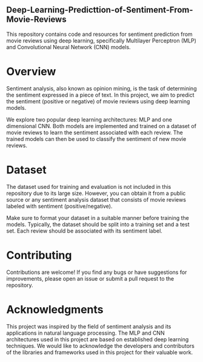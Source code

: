 ## Deep-Learning-Predicttion-of-Sentiment-From-Movie-Reviews

This repository contains code and resources for sentiment prediction from movie reviews using deep learning, specifically Multilayer Perceptron (MLP) and Convolutional Neural Network (CNN) models.

# Overview
Sentiment analysis, also known as opinion mining, is the task of determining the sentiment expressed in a piece of text. In this project, we aim to predict the sentiment (positive or negative) of movie reviews using deep learning models.

We explore two popular deep learning architectures: MLP and one dimensional CNN. Both models are implemented and trained on a dataset of movie reviews to learn the sentiment associated with each review. The trained models can then be used to classify the sentiment of new movie reviews.

# Dataset
The dataset used for training and evaluation is not included in this repository due to its large size. However, you can obtain it from a public source or any sentiment analysis dataset that consists of movie reviews labeled with sentiment (positive/negative).

Make sure to format your dataset in a suitable manner before training the models. Typically, the dataset should be split into a training set and a test set. Each review should be associated with its sentiment label.

# Contributing
Contributions are welcome! If you find any bugs or have suggestions for improvements, please open an issue or submit a pull request to the repository.

# Acknowledgments
This project was inspired by the field of sentiment analysis and its applications in natural language processing.
The MLP and CNN architectures used in this project are based on established deep learning techniques.
We would like to acknowledge the developers and contributors of the libraries and frameworks used in this project for their valuable work.


